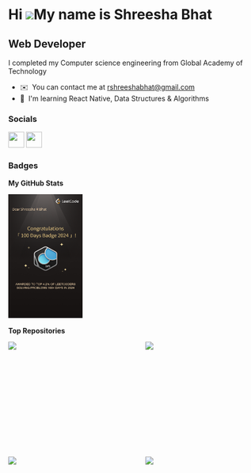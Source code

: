 Hi ![](https://user-images.githubusercontent.com/18350557/176309783-0785949b-9127-417c-8b55-ab5a4333674e.gif)My name is Shreesha Bhat
======================================================================================================================================

Web Developer
--------------------

I completed my Computer science engineering from Global Academy of Technology

* ✉️  You can contact me at [rshreeshabhat@gmail.com](mailto:rshreeshabhat@gmail.com)
* 🧠  I'm learning React Native, Data Structures & Algorithms

### Socials

<p align="left"> <a href="https://github.com/rshreeshabhat" target="_blank" rel="noreferrer"><img src="https://raw.githubusercontent.com/danielcranney/readme-generator/main/public/icons/socials/github.svg" width="32" height="32" /></a> <a href="https://www.linkedin.com/in/shreesha-r-bhat-a0a0241a2/" target="_blank" rel="noreferrer"><img src="https://raw.githubusercontent.com/danielcranney/readme-generator/main/public/icons/socials/linkedin.svg" width="32" height="32" /></a> 

  
### Badges

<b>My GitHub Stats</b>

<a href="https://leetcode.com/u/rshreeshabhat/"><img src="https://github.com/rshreeshabhat/Shreesha-Bhat/blob/main/download.png?raw=true" width ="150" height="250" /></a>


<b>Top Repositories</b>

<div width="100%" align="center"><a href="https://github.com/Nagaprasad-ts/Nagaprasad-ts" align="left"><img align="left" width="45%" src="https://github-readme-stats.vercel.app/api/pin/?username=Nagaprasad-ts&repo=Nagaprasad-ts&title_color=0891b2&text_color=ffffff&icon_color=0891b2&bg_color=1c1917&hide_border=true&locale=en" /></a><a href="https://github.com/Nagaprasad-ts/simon-game" align="right"><img align="right" width="45%" src="https://github-readme-stats.vercel.app/api/pin/?username=Nagaprasad-ts&repo=simon-game&title_color=0891b2&text_color=ffffff&icon_color=0891b2&bg_color=1c1917&hide_border=true&locale=en" /></a></div><br /><br /><br /><br /><br /><br /><br />

<br /><br /><br /><br /><br />

<div width="100%" align="center"><a href="https://github.com/Nagaprasad-ts/guess-the-number" align="left"><img align="left" width="45%" src="https://github-readme-stats.vercel.app/api/pin/?username=Nagaprasad-ts&repo=guess-the-number&title_color=0891b2&text_color=ffffff&icon_color=0891b2&bg_color=1c1917&hide_border=true&locale=en" /></a><a href="https://github.com/Nagaprasad-ts/dice-challenge" align="right"><img align="right" width="45%" src="https://github-readme-stats.vercel.app/api/pin/?username=Nagaprasad-ts&repo=dice-challenge&title_color=0891b2&text_color=ffffff&icon_color=0891b2&bg_color=1c1917&hide_border=true&locale=en" /></a></div>
